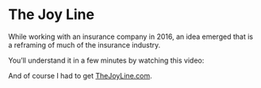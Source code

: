 # The Joy Line

While working with an insurance company in 2016, an idea emerged that is a reframing of much of the insurance industry. 

You’ll understand it in a few minutes by watching this video:



And of course I had to get [TheJoyLine.com](https://www.TheJoyLine.com). 